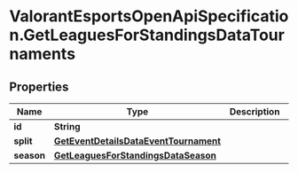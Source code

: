 # ValorantEsportsOpenApiSpecification.GetLeaguesForStandingsDataTournaments

## Properties
Name | Type | Description | Notes
------------ | ------------- | ------------- | -------------
**id** | **String** |  | [optional] 
**split** | [**GetEventDetailsDataEventTournament**](GetEventDetailsDataEventTournament.md) |  | [optional] 
**season** | [**GetLeaguesForStandingsDataSeason**](GetLeaguesForStandingsDataSeason.md) |  | [optional] 
